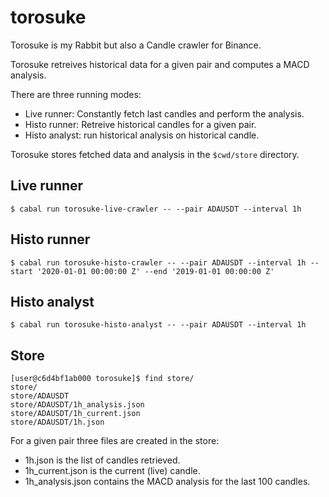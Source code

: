 # torosuke

Torosuke is my Rabbit but also a Candle crawler for Binance.

Torosuke retreives historical data for a given pair and computes a MACD analysis.

There are three running modes:

- Live runner: Constantly fetch last candles and perform the analysis.
- Histo runner: Retreive historical candles for a given pair.
- Histo analyst: run historical analysis on historical candle.

Torosuke stores fetched data and analysis in the `$cwd/store` directory.

## Live runner

```ShellSession
$ cabal run torosuke-live-crawler -- --pair ADAUSDT --interval 1h
```

## Histo runner

```ShellSession
$ cabal run torosuke-histo-crawler -- --pair ADAUSDT --interval 1h --start '2020-01-01 00:00:00 Z' --end '2019-01-01 00:00:00 Z'
```

## Histo analyst

```ShellSession
$ cabal run torosuke-histo-analyst -- --pair ADAUSDT --interval 1h
```

## Store

```ShellSession
[user@c6d4bf1ab000 torosuke]$ find store/
store/
store/ADAUSDT
store/ADAUSDT/1h_analysis.json
store/ADAUSDT/1h_current.json
store/ADAUSDT/1h.json
```

For a given pair three files are created in the store:

- 1h.json is the list of candles retrieved.
- 1h_current.json is the current (live) candle.
- 1h_analysis.json contains the MACD analysis for the last 100 candles.
